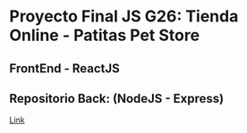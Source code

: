 
# Proyecto Final JS G26: Tienda Online - Patitas Pet Store
## FrontEnd - ReactJS

## Repositorio Back: (NodeJS - Express) 
[Link](https://github.com/javierfdb/patitas-petstore-server)






